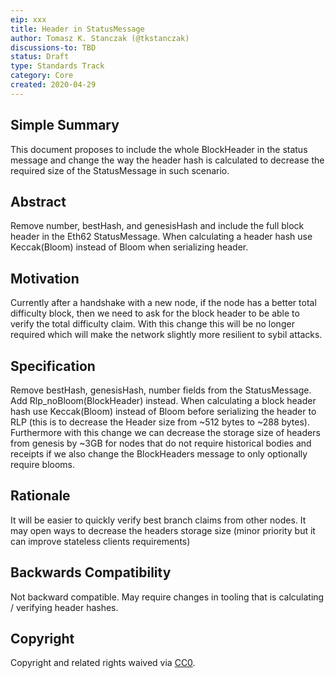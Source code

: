 ```yaml
---
eip: xxx
title: Header in StatusMessage
author: Tomasz K. Stanczak (@tkstanczak)
discussions-to: TBD
status: Draft
type: Standards Track
category: Core
created: 2020-04-29
---
```


## Simple Summary

This document proposes to include the whole BlockHeader in the status message and change the way the header hash is calculated to decrease the required size of the StatusMessage in such scenario.

## Abstract

Remove number, bestHash, and genesisHash and include the full block header in the Eth62 StatusMessage. When calculating a header hash use Keccak(Bloom) instead of Bloom when serializing header.

## Motivation

Currently after a handshake with a new node, if the node has a better total difficulty block, then we need to ask for the block header to be able to verify the total difficulty claim.
With this change this will be no longer required which will make the network slightly more resilient to sybil attacks.

## Specification

Remove bestHash, genesisHash, number fields from the StatusMessage. Add Rlp_noBloom(BlockHeader) instead.
When calculating a block header hash use Keccak(Bloom) instead of Bloom before serializing the header to RLP (this is to decrease the Header size from ~512 bytes to ~288 bytes).
Furthermore with this change we can decrease the storage size of headers from genesis by ~3GB for nodes that do not require historical bodies and receipts if we also change the BlockHeaders message to only optionally require blooms.

## Rationale

It will be easier to quickly verify best branch claims from other nodes.
It may open ways to decrease the headers storage size (minor priority but it can improve stateless clients requirements)

## Backwards Compatibility

Not backward compatible. May require changes in tooling that is calculating / verifying header hashes.

## Copyright
Copyright and related rights waived via [CC0](https://creativecommons.org/publicdomain/zero/1.0/).
